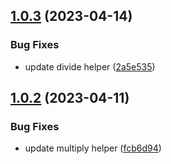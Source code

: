 ## [1.0.3](https://github.com/jmtype/zazou-release/compare/v1.0.2...v1.0.3) (2023-04-14)


### Bug Fixes

* update divide helper ([2a5e535](https://github.com/jmtype/zazou-release/commit/2a5e5353391eb3e674c163ad590fa3b0ddac6856))

## [1.0.2](https://github.com/jmtype/zazou-release/compare/v1.0.1...v1.0.2) (2023-04-11)


### Bug Fixes

* update multiply helper ([fcb6d94](https://github.com/jmtype/zazou-release/commit/fcb6d943513b6384cb2ba27ed7890e21dd06da2c))
